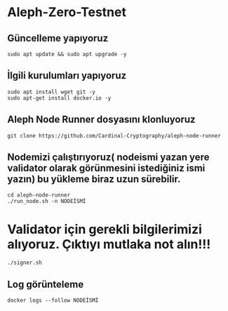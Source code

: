 # Aleph-Zero-Testnet
## Güncelleme yapıyoruz
```
sudo apt update && sudo apt upgrade -y
```
## İlgili kurulumları yapıyoruz
```
sudo apt install wget git -y
sudo apt-get install docker.io -y
```
## Aleph Node Runner dosyasını klonluyoruz
```
git clone https://github.com/Cardinal-Cryptography/aleph-node-runner
```
## Nodemizi çalıştırıyoruz( nodeismi yazan yere validator olarak görünmesini istediğiniz ismi yazın) bu yükleme biraz uzun sürebilir. 
```
cd aleph-node-runner
./run_node.sh -n NODEİSMİ
```
# Validator için gerekli bilgilerimizi alıyoruz. Çıktıyı mutlaka not alın!!!
```
./signer.sh
```
## Log görünteleme
```
docker logs --follow NODEİSMİ
```
